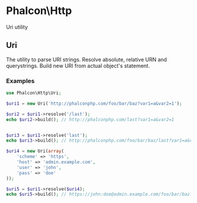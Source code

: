 # Phalcon\Http

Uri utility

## Uri

The utility to parse URI strings. Resolve absolute, relative URN and querystrings. Build new URI from actual object's statement.

### Examples

```php
use Phalcon\Http\Uri;

$uri1 = new Uri('http://phalconphp.com/foo/bar/baz?var1=a&var2=1');

$uri2 = $uri1->resolve('/last');
echo $uri2->build(); // http://phalconphp.com/last?var1=a&var2=1


$uri3 = $uri1->resolve('last');
echo $uri3->build(); // http://phalconphp.com/foo/bar/baz/last?var1=a&var2=1

$uri4 = new Uri(array(
    'scheme' => 'https',
    'host' => 'admin.example.com',
    'user' => 'john',
    'pass' => 'doe'
));

$uri5 = $uri1->resolve($uri4);
echo $uri5->build(); // https://john:doe@admin.example.com/foo/bar/baz?var1=a&var2=1
```
